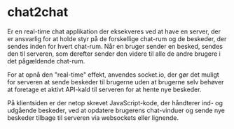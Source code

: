 # chat2chat

Er en real-time chat applikation der eksekveres ved at have en server, der er ansvarlig for at holde styr på de forskellige chat-rum og de beskeder, der sendes inden for hvert chat-rum. Når en bruger sender en besked, sendes den til serveren, som derefter sender den videre til alle de andre brugere i det pågældende chat-rum.

For at opnå den "real-time" effekt, anvendes socket.io, der gør det muligt for serveren at sende beskeder til brugerne uden at brugerne selv behøver at foretage et aktivt API-kald til serveren for at hente nye beskeder.

På klientsiden er der netop skrevet JavaScript-kode, der håndterer ind- og udgående beskeder, ved at opdatere brugerens chat-vinduer og sende nye beskeder tilbage til serveren via websockets eller lignende.

